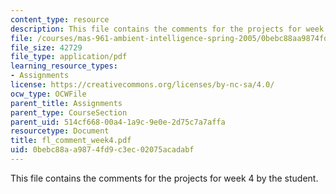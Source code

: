 ```yaml
---
content_type: resource
description: This file contains the comments for the projects for week 4 by the student.
file: /courses/mas-961-ambient-intelligence-spring-2005/0bebc88aa9874fd9c3ec02075acadabf_fl_comment_week4.pdf
file_size: 42729
file_type: application/pdf
learning_resource_types:
- Assignments
license: https://creativecommons.org/licenses/by-nc-sa/4.0/
ocw_type: OCWFile
parent_title: Assignments
parent_type: CourseSection
parent_uid: 514cf668-00a4-1a9c-9e0e-2d75c7a7affa
resourcetype: Document
title: fl_comment_week4.pdf
uid: 0bebc88a-a987-4fd9-c3ec-02075acadabf
---
```

This file contains the comments for the projects for week 4 by the student.